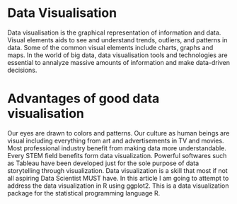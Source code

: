 # Data Visualisation
Data visualisation is the graphical representation of information and data. Visual elements aids to see and understand trends, outliers, and patterns in data. Some of the common visual elements include charts, graphs and maps. In the world of big data, data visualisation tools and technologies are essential to annalyze massive amounts of information and make data-driven decisions.

# Advantages of good data visualisation
Our eyes are drawn to colors and patterns. Our culture as human beings are visual including everything from art and advertisements in TV and movies.
Most professional industry benefit from making data more understandable. Every STEM field benefits form data visualization. Powerful softwares such as Tableau have been developed just for the sole purpose of data storytelling through visualization. Data visualization is a skill that most if not all aspiring Data Scientist MUST have. In this article I am going to attempt to address the data visualization in R using ggplot2. This is a data visualization package for the statistical programming language R.
